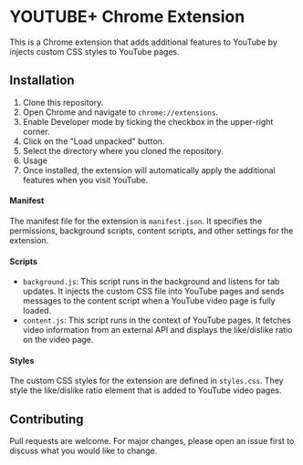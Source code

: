 # YOUTUBE+ Chrome Extension
This is a Chrome extension that adds additional features to YouTube by injects custom CSS styles to YouTube pages.

## Installation
1. Clone this repository.
2. Open Chrome and navigate to `chrome://extensions`.
3. Enable Developer mode by ticking the checkbox in the upper-right corner.
4. Click on the "Load unpacked" button.
5. Select the directory where you cloned the repository.
6. Usage
7. Once installed, the extension will automatically apply the additional features when you visit YouTube.

#### Manifest
The manifest file for the extension is `manifest.json`. It specifies the permissions, background scripts, content scripts, and other settings for the extension.

#### Scripts
- `background.js`: This script runs in the background and listens for tab updates. It injects the custom CSS file into YouTube pages and sends messages to the content script when a YouTube video page is fully loaded.
- `content.js`: This script runs in the context of YouTube pages. It fetches video information from an external API and displays the like/dislike ratio on the video page.

#### Styles
The custom CSS styles for the extension are defined in `styles.css`. They style the like/dislike ratio element that is added to YouTube video pages.

## Contributing
Pull requests are welcome. For major changes, please open an issue first to discuss what you would like to change.
